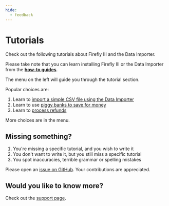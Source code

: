 ```yaml
---
hide:
  - feedback
---
```


# Tutorials

Check out the following tutorials about Firefly III and the Data Importer.

Please take note that you can learn installing Firefly III or the Data Importer from the **[how-to guides](../how-to/index.md)**.

The menu on the left will guide you through the tutorial section.

Popular choices are:

1. Learn to [import a simple CSV file using the Data Importer](data-importer/csv.md)
2. Learn to use [piggy banks to save for money](finances/piggy-bank.md)
3. Learn to [process refunds](finances/refund.md)

More choices are in the menu.

## Missing something?

1. You're missing a specific tutorial, and you wish to write it
2. You don't want to write it, but you still miss a specific tutorial
3. You spot inaccuracies, terrible grammar or spelling mistakes

Please open an [issue on GitHub](https://github.com/firefly-iii/firefly-iii/issues/new?assignees=&labels=&projects=&template=fr.yml). Your contributions are appreciated.

## Would you like to know more?

Check out the [support page](../references/support.md).
